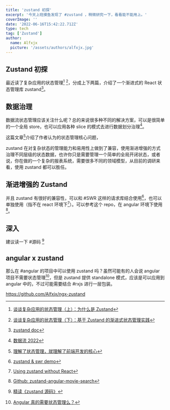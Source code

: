 ```yaml
---
title: 'zustand 初探'
excerpt: '今天上班摸鱼发现了 #zustand ，稍微研究一下，看看能不能用上。'
coverImage: ''
date: '2022-06-16T15:42:22.712Z'
type: tech
tag: ['Zustand']
author:
  name: Alfxjx
  picture: '/assets/authors/alfxjx.jpg'
---
```


## Zustand 初探

最近读了复杂应用的状态管理[^1] [^2]，分成上下两篇，介绍了一个渐进式的 React 状态管理库 zustand[^3]。

## 数据治理

数据流状态管理应该关注什么呢？总的来说很多种不同的解决方案，可以是很简单的一个全局 store，也可以应用各种 slice 的模式去进行数据划分治理[^4]。

这篇文章[^9]介绍了作者认为的状态管理核心问题，

zustand 在对复杂状态的管理能力和易用性上做到了兼容，使用渐进增强的方式治理不同层级的状态数据，也许你只是需要管理一个简单的全局开闭状态，或者说，你在做的一个复杂的报表系统，需要很多不同的领域模型，从目前的调研来看，使用 zustand 都可以胜任。

## 渐进增强的 Zustand

并且 zustand 有很好的兼容性，可以和 #SWR 这样的请求库结合使用[^5]，也可以单独使用（指不在 react 环境下[^6]）。可以参考这个 repo，在 angular 环境下使用[^7]。

## 深入

建议读一下 #源码 [^8]

## angular x zustand

那么在 #angular 的项目中可以使用 zustand 吗？虽然可能有的人会说 angular 项目不需要状态管理[^10]，但是 zustand 提供 standalone 模式，应该是可以应用到 angular 中的，不过可能需要结合 #rxjs 进行一层包装。

<https://github.com/Alfxjx/ngx-zustand>

[^1]: [谈谈复杂应用的状态管理（上）：为什么是 Zustand](https://zhuanlan.zhihu.com/p/591981209)
[^2]: [谈谈复杂应用的状态管理（下）：基于 Zustand 的渐进式状态管理实践](https://zhuanlan.zhihu.com/p/592383756)
[^3]: [zustand doc](https://docs.pmnd.rs/zustand/guides/updating-state)
[^4]: [数据流 2022](https://mp.weixin.qq.com/s?__biz=MjM5NDgyODI4MQ==&mid=2247485468&idx=1&sn=b0b7935c12feff14488e6961f285f167&scene=21#wechat_redirect)
[^5]: [zustand & swr demo](https://codesandbox.io/s/react-suspense-swr-zustand-uyj1ub)
[^6]: [Using zustand without React](https://www.npmjs.com/package/zustand)
[^7]: [Github: zustand-angular-movie-search](https://github.com/ThomasBurleson/zustand-angular-movie-search)
[^8]: [精读《zustand 源码》](https://zhuanlan.zhihu.com/p/461152248)
[^9]: [理解了状态管理，就理解了前端开发的核心 ​](https://mp.weixin.qq.com/s/xbCXiVMaqVTKCQhSdaZbsQ)
[^10]: [Angular 真的需要状态管理么？](https://zhuanlan.zhihu.com/p/45121775)
